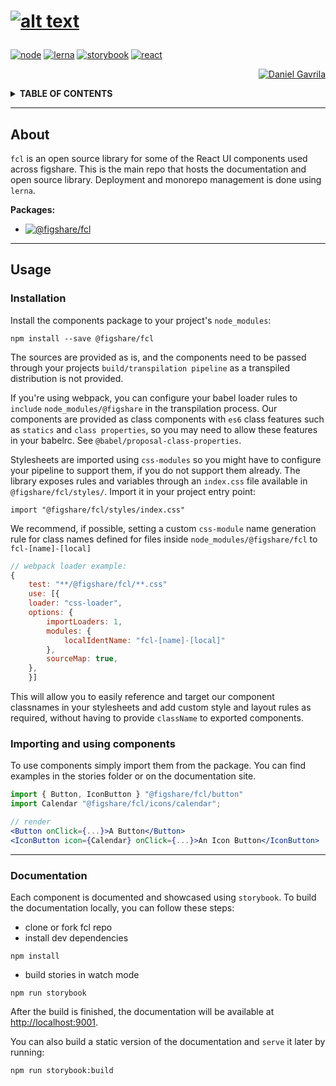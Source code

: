 <h1 id="readme">

[![alt text][logo]](#readme)

</h1>

[![][node]][node-url]
[![][lerna]][lerna-url]
[![][storybook]][storybook-url]
[![][react]][react-url]


<div align="right">

[![][duduta]][duduta-url]

</div>


<details>
  <summary><b> TABLE OF CONTENTS </b></summary>

*   [About](#about)
*   [Usage](#usage)
    *   [Prerequisites](#prerequisites)
    *   [Installing dependencies](#installing-dependencies)
    *   [Building Storybook](#building-storybook)
*   [Development](#development)
    *   [Coding standards](#coding-standards)
    *   [Useful commands](#useful-commands)

</details>

----
## About

`fcl` is an open source library for some of the React UI components used across figshare. This is the main repo that hosts the documentation and open source library. Deployment and monorepo management is done using `lerna`.

**Packages:**
*   [![][ui]][ui-url]
---

## Usage

### Installation

Install the components package to your project's `node_modules`:
```
npm install --save @figshare/fcl
```

The sources are provided as is, and the components need to be passed through your projects `build/transpilation pipeline` as a transpiled distribution is not provided.

If you're using webpack, you can configure your babel loader rules to `include` `node_modules/@figshare` in the transpilation process. Our components are provided as class components with `es6` class features such as `statics` and `class properties`, so you may need to allow these features in your babelrc. See `@babel/proposal-class-properties`.

Stylesheets are imported using `css-modules` so you might have to configure your pipeline to support them, if you do not support them already. The library exposes rules and variables through an `index.css` file available in `@figshare/fcl/styles/`. Import it in your project entry point:

```
import "@figshare/fcl/styles/index.css"
```

We recommend, if possible, setting a custom `css-module` name generation rule for class names defined for files inside `node_modules/@figshare/fcl` to `fcl-[name]-[local]`

```js
// webpack loader example:
{
    test: "**/@figshare/fcl/**.css"
    use: [{
    loader: "css-loader",
    options: {
        importLoaders: 1,
        modules: {
            localIdentName: "fcl-[name]-[local]" 
        },
        sourceMap: true,
    },
    }]
```

This will allow you to easily reference and target our component classnames in your stylesheets and add custom style and layout rules as required, without having to provide `className` to exported components.

### Importing and using components
To use components simply import them from the package. You can find examples in the stories folder or on the documentation site.

```jsx
import { Button, IconButton } "@figshare/fcl/button"
import Calendar "@figshare/fcl/icons/calendar";

// render
<Button onClick={...}>A Button</Button>
<IconButton icon={Calendar} onClick={...}>An Icon Button</IconButton>
```

---
### Documentation

Each component is documented and showcased using `storybook`. To build the documentation locally, you can follow these steps:
- clone or fork fcl repo
- install dev dependencies
```
npm install
```
- build stories in watch mode
```
npm run storybook
```
After the build is finished, the documentation will be available at [http://localhost:9001](http://localhost:9001).

You can also build a static version of the documentation and `serve` it later by running:
```
npm run storybook:build
```

[logo]: https://github.com/figshare/fcl/raw/master/assets/logo.png "fcl - figshare frontend component library"

[node]: https://img.shields.io/badge/node-12.x.x-darkorange?logo=node.js "node"
[node-url]: https://nodejs.org/en/

[jira]: https://img.shields.io/badge/JIRA-dashboard-blue?logo=jira "jira"
[jira-url]: https://digital-science.atlassian.net/secure/RapidBoard.jspa?rapidView=78

[react]: https://img.shields.io/badge/react-16.x.x-darkorange?logo=react "react"
[react-url]: https://reactjs.org/

[storybook]: https://img.shields.io/badge/storybook-6.x.x-darkgreen?logo=storybook "storybook"
[storybook-url]: https://storybook.js.org/

[lerna]: https://img.shields.io/badge/lerna-4.x.x-darkgreen?logo=lerna "lerna"
[lerna-url]: https://lerna.js.org/

[ui]: https://img.shields.io/badge/-%40figshare%2Ffcl-blue?logo=npm "@figshare/fcl"
[ui-url]: https://github.com/figshare/fcl/packages/1

[duduta]: https://avatars0.githubusercontent.com/u/1036398?s=32&v=4 "Daniel Gavrila"
[duduta-url]: https://github.com/danielduduta

